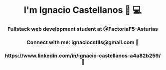 <h1 align="center"> I'm Ignacio Castellanos  🧔 💻  </h1>
<h3 align="center">Fullstack web development student at @FactoriaF5-Asturias</h3>


<h3 align="center">Connect with me: ignaciocstlls@gmail.com 📧</h3>
<h3 align="center">https://www.linkedin.com/in/ignacio-castellanos-a4a82b259/ 📧</h3>
<p align="left">
</p>
